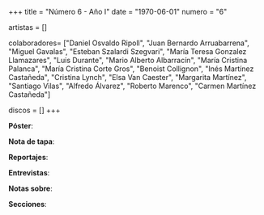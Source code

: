 +++
title = "Número 6 - Año I"
date = "1970-06-01"
numero = "6"

artistas = []

colaboradores= ["Daniel Osvaldo Ripoll", "Juan Bernardo Arruabarrena", "Miguel Gavalas", "Esteban Szalardi Szegvari", "María Teresa Gonzalez Llamazares", "Luis Durante", "Mario Alberto Albarracín", "María Cristina Palanca", "María Cristina Corte Gros", "Benoist Collignon", "Inés Martínez Castañeda", "Cristina Lynch", "Elsa Van Caester", "Margarita Martínez", "Santiago Vilas", "Alfredo Álvarez", "Roberto Marenco", "Carmen Martínez Castañeda"]

discos = []
+++

**Póster**: 

**Nota de tapa**: 

**Reportajes**: 

**Entrevistas**: 

**Notas sobre**:

**Secciones**:
